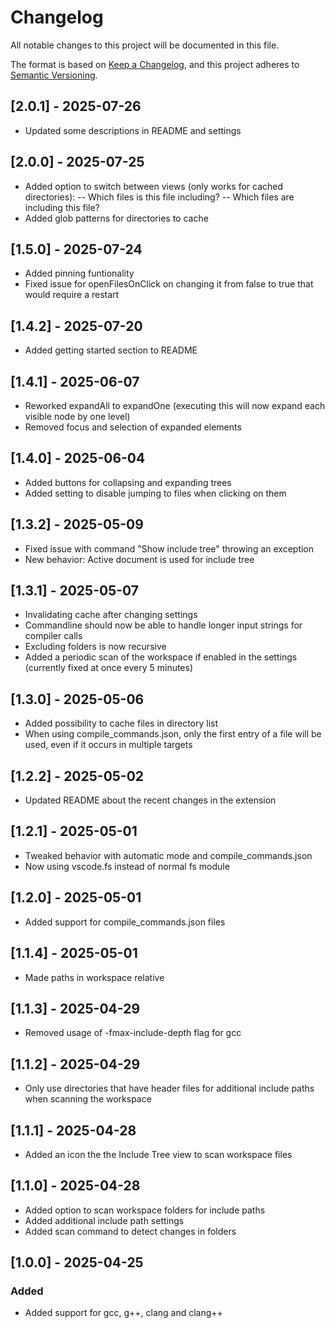 # Changelog

All notable changes to this project will be documented in this file.

The format is based on [Keep a Changelog](https://keepachangelog.com/en/1.1.0/),
and this project adheres to [Semantic Versioning](https://semver.org/spec/v2.0.0.html).

## [2.0.1] - 2025-07-26
- Updated some descriptions in README and settings

## [2.0.0] - 2025-07-25

- Added option to switch between views (only works for cached directories):
-- Which files is this file including?
-- Which files are including this file?
- Added glob patterns for directories to cache

## [1.5.0] - 2025-07-24

- Added pinning funtionality
- Fixed issue for openFilesOnClick on changing it from false to true that would require a restart

## [1.4.2] - 2025-07-20

- Added getting started section to README

## [1.4.1] - 2025-06-07

- Reworked expandAll to expandOne (executing this will now expand each visible node by one level)
- Removed focus and selection of expanded elements

## [1.4.0] - 2025-06-04

- Added buttons for collapsing and expanding trees
- Added setting to disable jumping to files when clicking on them

## [1.3.2] - 2025-05-09

- Fixed issue with command "Show include tree" throwing an exception
- New behavior: Active document is used for include tree

## [1.3.1] - 2025-05-07

- Invalidating cache after changing settings
- Commandline should now be able to handle longer input strings for compiler calls
- Excluding folders is now recursive
- Added a periodic scan of the workspace if enabled in the settings (currently fixed at once every 5 minutes)

## [1.3.0] - 2025-05-06

- Added possibility to cache files in directory list
- When using compile_commands.json, only the first entry of a file will be used, even if it occurs in multiple targets

## [1.2.2] - 2025-05-02

- Updated README about the recent changes in the extension

## [1.2.1] - 2025-05-01

- Tweaked behavior with automatic mode and compile_commands.json
- Now using vscode.fs instead of normal fs module

## [1.2.0] - 2025-05-01

- Added support for compile_commands.json files

## [1.1.4] - 2025-05-01

- Made paths in workspace relative

## [1.1.3] - 2025-04-29

- Removed usage of -fmax-include-depth flag for gcc

## [1.1.2] - 2025-04-29

- Only use directories that have header files for additional include paths when scanning the workspace

## [1.1.1] - 2025-04-28

- Added an icon the the Include Tree view to scan workspace files

## [1.1.0] - 2025-04-28

- Added option to scan workspace folders for include paths
- Added additional include path settings
- Added scan command to detect changes in folders

## [1.0.0] - 2025-04-25

### Added

- Added support for gcc, g++, clang and clang++